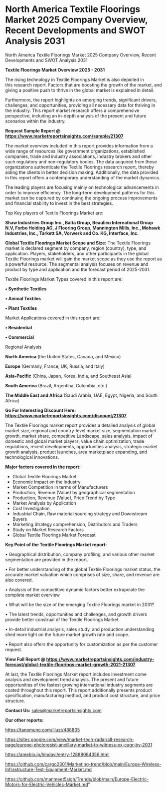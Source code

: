 # North America Textile Floorings Market 2025 Company Overview, Recent Developments and SWOT Analysis 2031
North America Textile Floorings Market 2025 Company Overview, Recent Developments and SWOT Analysis 2031

<Strong> Textile Floorings Market Overview 2025 - 2031</strong>

The rising technology in Textile Floorings Market is also depicted in this research report. Factors that are boosting the growth of the market, and giving a positive push to thrive in the global market is explained in detail.

Furthermore, the report highlights on emerging trends, significant drivers, challenges, and opportunities, providing all necessary data for thriving in the industry. This report market research offers a comprehensive perspective, including an in-depth analysis of the present and future scenarios within the industry.

<strong>Request Sample Report @ <a href=https://www.marketreportsinsights.com/sample/21307>https://www.marketreportsinsights.com/sample/21307</a></strong>

The market overview included in this report provides information from a wide range of resources like government organizations, established companies, trade and industry associations, industry brokers and other such regulatory and non-regulatory bodies. The data acquired from these organizations authenticate the Textile Floorings research report, thereby aiding the clients in better decision making. Additionally, the data provided in this report offers a contemporary understanding of the market dynamics.

The leading players are focusing mainly on technological advancements in order to improve efficiency. The long-term development patterns for this market can be captured by continuing the ongoing process improvements and financial stability to invest in the best strategies.

Top Key players of Textile Floorings Market are:

<strong>Shaw Industries Group Inc., Balta Group, Beaulieu International Group N.V, Forbo Holding AG, J Flooring Group, Mannington Mills, Inc., Mohawk Industries, Inc., Tarkett SA, Vorwerk and Co. KG, Interface, Inc.</strong>

<strong><b>Global Textile Floorings Market Scope and Size:</b></strong>
The Textile Floorings market is declared segment by company, region (country), type, and application. Players, stakeholders, and other participants in the global Textile Floorings market will gain the market scope as they use the report as a powerful resource. The segmental analysis focuses on revenue and product by type and application and the forecast period of 2025-2031.

Textile Floorings Market Types covered in this report are:

<strong>• Synthetic Textiles

• Animal Textiles

• Plant Textiles</strong>

Market Applications covered in this report are:

<strong>• Residential

• Commercial</strong> 

Regional Analysis

<strong>North America</strong> (the United States, Canada, and Mexico)

<strong>Europe</strong> (Germany, France, UK, Russia, and Italy)

<strong>Asia-Pacific</strong> (China, Japan, Korea, India, and Southeast Asia)

<strong>South America</strong> (Brazil, Argentina, Colombia, etc.)

<strong>The Middle East and Africa</strong> (Saudi Arabia, UAE, Egypt, Nigeria, and South Africa)

<strong>Go For Interesting Discount Here: <a href=https://www.marketreportsinsights.com/discount/21307>https://www.marketreportsinsights.com/discount/21307</a></strong>

The Textile Floorings market report provides a detailed analysis of global market size, regional and country-level market size, segmentation market growth, market share, competitive Landscape, sales analysis, impact of domestic and global market players, value chain optimization, trade regulations, recent developments, opportunities analysis, strategic market growth analysis, product launches, area marketplace expanding, and technological innovations.

<strong><b>Major factors covered in the report:</b></strong>
<ul>
  <li>Global Textile Floorings Market </li>
  <li>Economic Impact on the Industry</li>
  <li>Market Competition in terms of Manufacturers</li>
  <li>Production, Revenue (Value) by geographical segmentation</li>
  <li>Production, Revenue (Value), Price Trend by Type</li>
  <li>Market Analysis by Application</li>
  <li>Cost Investigation</li>
  <li>Industrial Chain, Raw material sourcing strategy and Downstream Buyers</li>
  <li>Marketing Strategy comprehension, Distributors and Traders</li>
  <li>Study on Market Research Factors</li>
  <li>Global Textile Floorings Market Forecast</li>
</ul>

<strong><b>Key Point of the Textile Floorings Market report:</b></strong>

• Geographical distribution, company profiling, and various other market segmentation are provided in the report.

• For better understanding of the global Textile Floorings market status, the accurate market valuation which comprises of size, share, and revenue are also covered.

• Analysis of the competitive dynamic factors better extrapolate the complete market overview

• What will be the size of the emerging Textile Floorings market in 2031?

• The latest trends, opportunities and challenges, and growth drivers provide better construal of the Textile Floorings Market.

• In-detail industrial analysis, sales study, and production understanding shed more light on the future market growth rate and scope.

• Report also offers the opportunity for customization as per the customer request.

<strong><b>View Full Report @ <a href=https://www.marketreportsinsights.com/industry-forecast/global-textile-floorings-market-growth-2021-21307>https://www.marketreportsinsights.com/industry-forecast/global-textile-floorings-market-growth-2021-21307</a></b></strong>


At last, the Textile Floorings Market report includes investment come analysis and development trend analysis. The present and future opportunities of the fastest growing international industry segments are coated throughout this report. This report additionally presents product specification, manufacturing method, and product cost structure, and price structure.

<strong>Contact Us:</strong>
sales@marketreportsinsights.com

<strong>Our other reports:</strong>

<a href=https://tanomuno.com/illust/488805>https://tanomuno.com/illust/488805</a>

<a href=https://sites.google.com/view/market-tech-radar/all-research-page/europe-photoresist-ancillary-market-to-witness-xx-cagr-by-2031>https://sites.google.com/view/market-tech-radar/all-research-page/europe-photoresist-ancillary-market-to-witness-xx-cagr-by-2031</a>

<a href=https://ameblo.jp/hindavi/entry-12888084356.html>https://ameblo.jp/hindavi/entry-12888084356.html</a>

<a href=https://github.com/cargo2301/Marketing-trend/blob/main/Europe-Wireless-Infrastructure-Test-Equipment-Market.md>https://github.com/cargo2301/Marketing-trend/blob/main/Europe-Wireless-Infrastructure-Test-Equipment-Market.md</a>

<a href=https://github.com/manmeet5sigh/Trends/blob/main/Europe-Electric-Motors-for-Electric-Vehicles-Market.md>https://github.com/manmeet5sigh/Trends/blob/main/Europe-Electric-Motors-for-Electric-Vehicles-Market.md</a>"
